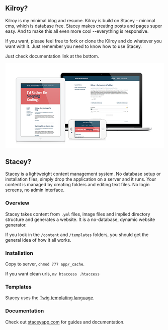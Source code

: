 ## Kilroy?

Kilroy is my minimal blog and resume. Kilroy is build on Stacey - minimal cms, which is database free. Stacey makes creating posts and pages super easy. And to make this all even more cool --everything is responsive.

If you want, please feel free to fork or clone the Kilroy and do whatever you want with it. Just remember you need to know how to use Stacey. 

Just check documentation link at the bottom.

![Kilroy Mock-up](kilroy-mockup.png "kilroy design mock-up image")

## Stacey?

Stacey is a lightweight content management system.
No database setup or installation files, simply drop the application on a server and it runs. 
Your content is managed by creating folders and editing text files. No login screens, no admin interface.

### Overview
Stacey takes content from `.yml` files, image files and implied directory structure and generates a website.
It is a no-database, dynamic website generator.

If you look in the `/content` and `/templates` folders, you should get the general idea of how it all works.

### Installation

Copy to server, `chmod 777 app/_cache`.

If you want clean urls, `mv htaccess .htaccess`

### Templates

Stacey uses the [Twig templating language](http://twig.sensiolabs.org/).

### Documentation

Check out [staceyapp.com](http://staceyapp.com/documentation/) for guides and documentation.
